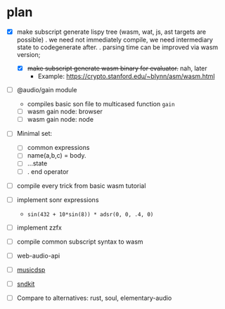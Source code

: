# plan

* [x] make subscript generate lispy tree (wasm, wat, js, ast targets are possible)
  . we need not immediately compile, we need intermediary state to codegenerate after.
  . parsing time can be improved via wasm version;
  * [x] ~~make subscript generate wasm binary for evaluator.~~ nah, later
    * Example: https://crypto.stanford.edu/~blynn/asm/wasm.html

* [ ] @audio/gain module
  * compiles basic son file to multicased function `gain`
  * [ ] wasm gain node: browser
  * [ ] wasm gain node: node

* [ ] Minimal set:
  * [ ] common expressions
  * [ ] name(a,b,c) = body.
  * [ ] ...state
  * [ ] . end operator

* [ ] compile every trick from basic wasm tutorial

* [ ] implement sonr expressions
  * `sin(432 + 10*sin(8)) * adsr(0, 0, .4, 0)`

* [ ] implement zzfx

* [ ] compile common subscript syntax to wasm

* [ ] web-audio-api

* [ ] [musicdsp](https://github.com/bdejong/musicdsp/tree/master/source)
* [ ] [sndkit](https://github.com/paulbatchelor/sndkit)

* [ ] Compare to alternatives: rust, soul, elementary-audio
